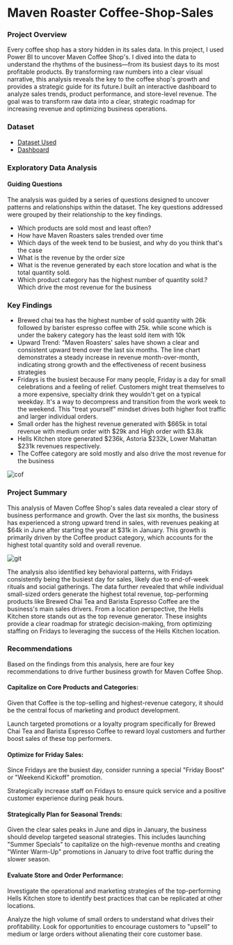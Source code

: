 # Maven Roaster Coffee-Shop-Sales
### Project Overview
Every coffee shop has a story hidden in its sales data. In this project, I used Power BI to uncover Maven Coffee Shop's. I dived into the data to understand the rhythms of the business—from its busiest days to its most profitable products. By transforming raw numbers into a clear visual narrative, this analysis reveals the key to the coffee shop's growth and provides a strategic guide for its future.I built an interactive dashboard to analyze sales trends, product performance, and store-level revenue. The goal was to transform raw data into a clear, strategic roadmap for increasing revenue and optimizing business operations.
### Dataset
- <a href="https://github.com/mosesx3m/Coffee-Shop-Sales/blob/main/Coffee%20Shop%20Sales.csv">Dataset Used</a>
- <a href="https://github.com/mosesx3m/Coffee-Shop-Sales/blob/main/cof.JPG">Dashboard</a>
### Exploratory Data Analysis 
#### Guiding Questions
The analysis was guided by a series of questions designed to uncover patterns and relationships within the dataset. The key questions addressed were grouped by their relationship to the key findings.

- Which products are sold most and least often?
- How have Maven Roasters sales trended over time
- Which days of the week tend to be busiest, and why do you think that's the case
- What is the revenue by the order size
- What is the revenue generated by each store location and what is the total quantity sold.
- Which product category has the highest number of quantity sold.? Which drive the most revenue for the business

### Key Findings
- Brewed chai tea has the highest number of sold quantity with 26k followed by barister espresso coffee with 25k. while scone which is under the bakery category has the least sold item with 10k
- Upward Trend: "Maven Roasters' sales have shown a clear and consistent upward trend over the last six months. The line chart demonstrates a steady increase in revenue month-over-month, indicating strong growth and the effectiveness of recent business strategies
- Fridays is the busiest because For many people, Friday is a day for small celebrations and a feeling of relief. Customers might treat themselves to a more expensive, specialty drink they wouldn't get on a typical weekday. It's a way to decompress and transition from the work week to the weekend. This "treat yourself" mindset drives both higher foot traffic and larger individual orders.
- Small order has the highest revenue generated with $665k in total revenue with medium order with $29k and High order with $3.8k
- Hells Kitchen store generated $236k, Astoria $232k, Lower Mahattan $231k revenues respectively.
- The Coffee category are sold mostly and also drive the most revenue for the business


![cof](https://github.com/user-attachments/assets/b59decd9-c365-4a4a-ad9c-b43b864b859f)


### Project Summary
This analysis of Maven Coffee Shop's sales data revealed a clear story of business performance and growth. Over the last six months, the business has experienced a strong upward trend in sales, with revenues peaking at $64k in June after starting the year at $31k in January. This growth is primarily driven by the Coffee product category, which accounts for the highest total quantity sold and overall revenue.


![git](https://github.com/user-attachments/assets/c99f3f19-c46d-4c5b-b8d1-ca09405ccbb7)

The analysis also identified key behavioral patterns, with Fridays consistently being the busiest day for sales, likely due to end-of-week rituals and social gatherings. The data further revealed that while individual small-sized orders generate the highest total revenue, top-performing products like Brewed Chai Tea and Barista Espresso Coffee are the business's main sales drivers.
From a location perspective, the Hells Kitchen store stands out as the top revenue generator. These insights provide a clear roadmap for strategic decision-making, from optimizing staffing on Fridays to leveraging the success of the Hells Kitchen location.



  ### Recommendations
Based on the findings from this analysis, here are four key recommendations to drive further business growth for Maven Coffee Shop.

#### Capitalize on Core Products and Categories:

Given that Coffee is the top-selling and highest-revenue category, it should be the central focus of marketing and product development.

Launch targeted promotions or a loyalty program specifically for Brewed Chai Tea and Barista Espresso Coffee to reward loyal customers and further boost sales of these top performers.

#### Optimize for Friday Sales:

Since Fridays are the busiest day, consider running a special "Friday Boost" or "Weekend Kickoff" promotion.

Strategically increase staff on Fridays to ensure quick service and a positive customer experience during peak hours.

#### Strategically Plan for Seasonal Trends:

Given the clear sales peaks in June and dips in January, the business should develop targeted seasonal strategies. This includes launching "Summer Specials" to capitalize on the high-revenue months and creating "Winter Warm-Up" promotions in January to drive foot traffic during the slower season.

#### Evaluate Store and Order Performance:

Investigate the operational and marketing strategies of the top-performing Hells Kitchen store to identify best practices that can be replicated at other locations.

Analyze the high volume of small orders to understand what drives their profitability. Look for opportunities to encourage customers to "upsell" to medium or large orders without alienating their core customer base.
